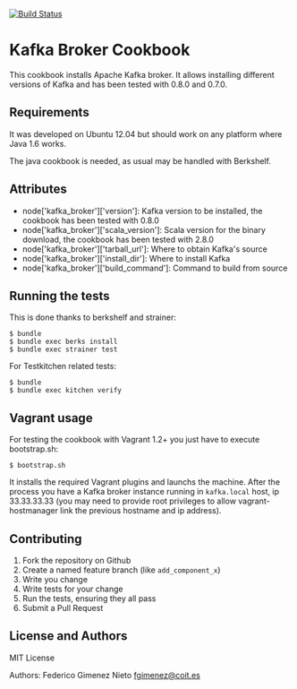 [![Build Status](https://travis-ci.org/fgimenez/kafka-cookbook.png)](https://travis-ci.org/fgimenez/kafka-cookbook)

Kafka Broker Cookbook
=================
This cookbook installs Apache Kafka broker. It allows installing different versions of Kafka and has been tested with 0.8.0 and 0.7.0.

Requirements
------------

It was developed on Ubuntu 12.04 but should work on any platform where Java 1.6 works. 

The java cookbook is needed, as usual may be handled with Berkshelf. 

Attributes
----------
* node['kafka_broker']['version']: Kafka version to be installed, the cookbook has been tested with 0.8.0
* node['kafka_broker']['scala_version']: Scala version for the binary download, the cookbook has been tested with 2.8.0
* node['kafka_broker']['tarball_url']: Where to obtain Kafka's source
* node['kafka_broker']['install_dir']: Where to install Kafka
* node['kafka_broker']['build_command']: Command to build from source

Running the tests
-----------------

This is done thanks to berkshelf and strainer:

    $ bundle
    $ bundle exec berks install
    $ bundle exec strainer test

For Testkitchen related tests:

    $ bundle
    $ bundle exec kitchen verify
    
Vagrant usage
-------------

For testing the cookbook with Vagrant 1.2+ you just have to execute bootstrap.sh:

    $ bootstrap.sh

It installs the required Vagrant plugins and launchs the machine. After the process you have a Kafka broker instance running in ```kafka.local``` host, ip 33.33.33.33 (you may need to provide root privileges to allow vagrant-hostmanager link the previous hostname and ip address).

Contributing
------------

1. Fork the repository on Github
2. Create a named feature branch (like `add_component_x`)
3. Write you change
4. Write tests for your change
5. Run the tests, ensuring they all pass
6. Submit a Pull Request

License and Authors
-------------------
MIT License

Authors: Federico Gimenez Nieto <fgimenez@coit.es>




